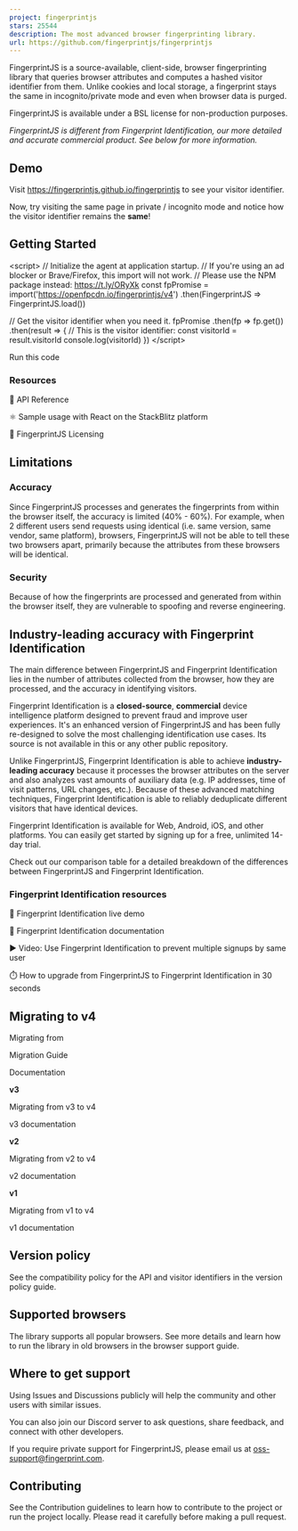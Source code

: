 ```yaml
---
project: fingerprintjs
stars: 25544
description: The most advanced browser fingerprinting library.
url: https://github.com/fingerprintjs/fingerprintjs
---
```


FingerprintJS is a source-available, client-side, browser fingerprinting library that queries browser attributes and computes a hashed visitor identifier from them. Unlike cookies and local storage, a fingerprint stays the same in incognito/private mode and even when browser data is purged.

FingerprintJS is available under a BSL license for non-production purposes.

_FingerprintJS is different from Fingerprint Identification, our more detailed and accurate commercial product. See below for more information._

Demo
----

Visit https://fingerprintjs.github.io/fingerprintjs to see your visitor identifier.

Now, try visiting the same page in private / incognito mode and notice how the visitor identifier remains the **same**!

Getting Started
---------------

<script\>
  // Initialize the agent at application startup.
  // If you're using an ad blocker or Brave/Firefox, this import will not work.
  // Please use the NPM package instead: https://t.ly/ORyXk
  const fpPromise \= import('https://openfpcdn.io/fingerprintjs/v4')
    .then(FingerprintJS \=> FingerprintJS.load())

  // Get the visitor identifier when you need it.
  fpPromise
    .then(fp \=> fp.get())
    .then(result \=> {
      // This is the visitor identifier:
      const visitorId \= result.visitorId
      console.log(visitorId)
    })
</script\>

Run this code

### Resources

📕 API Reference

⚛️ Sample usage with React on the StackBlitz platform

🔑 FingerprintJS Licensing

Limitations
-----------

### Accuracy

Since FingerprintJS processes and generates the fingerprints from within the browser itself, the accuracy is limited (40% - 60%). For example, when 2 different users send requests using identical (i.e. same version, same vendor, same platform), browsers, FingerprintJS will not be able to tell these two browsers apart, primarily because the attributes from these browsers will be identical.

### Security

Because of how the fingerprints are processed and generated from within the browser itself, they are vulnerable to spoofing and reverse engineering.

Industry-leading accuracy with Fingerprint Identification
---------------------------------------------------------

The main difference between FingerprintJS and Fingerprint Identification lies in the number of attributes collected from the browser, how they are processed, and the accuracy in identifying visitors.

Fingerprint Identification is a **closed-source**, **commercial** device intelligence platform designed to prevent fraud and improve user experiences. It's an enhanced version of FingerprintJS and has been fully re-designed to solve the most challenging identification use cases. Its source is not available in this or any other public repository.

Unlike FingerprintJS, Fingerprint Identification is able to achieve **industry-leading accuracy** because it processes the browser attributes on the server and also analyzes vast amounts of auxiliary data (e.g. IP addresses, time of visit patterns, URL changes, etc.). Because of these advanced matching techniques, Fingerprint Identification is able to reliably deduplicate different visitors that have identical devices.

Fingerprint Identification is available for Web, Android, iOS, and other platforms. You can easily get started by signing up for a free, unlimited 14-day trial.

Check out our comparison table for a detailed breakdown of the differences between FingerprintJS and Fingerprint Identification.

### Fingerprint Identification resources

🍿 Fingerprint Identification live demo

📕 Fingerprint Identification documentation

▶️ Video: Use Fingerprint Identification to prevent multiple signups by same user

⏱️ How to upgrade from FingerprintJS to Fingerprint Identification in 30 seconds

Migrating to v4
---------------

Migrating from

Migration Guide

Documentation

**v3**

Migrating from v3 to v4

v3 documentation

**v2**

Migrating from v2 to v4

v2 documentation

**v1**

Migrating from v1 to v4

v1 documentation

Version policy
--------------

See the compatibility policy for the API and visitor identifiers in the version policy guide.

Supported browsers
------------------

The library supports all popular browsers. See more details and learn how to run the library in old browsers in the browser support guide.

Where to get support
--------------------

Using Issues and Discussions publicly will help the community and other users with similar issues.

You can also join our Discord server to ask questions, share feedback, and connect with other developers.

If you require private support for FingerprintJS, please email us at oss-support@fingerprint.com.

Contributing
------------

See the Contribution guidelines to learn how to contribute to the project or run the project locally. Please read it carefully before making a pull request.
